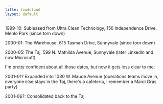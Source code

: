 ```yaml
---
title: loudcloud
layout: default
---
```


1999-10: Subleased from Ultra Clean Technology, 150 Independence
Drive, Menlo Park (since torn down)

2000-01: The Warehouse, 615 Tasman Drive, Sunnyvale (since torn down)

2000-05: The Taj, 599 N. Mathilda Avenue, Sunnyvale (later LinkedIn
and now Microsoft)

I'm pretty confident about all those dates, but now it gets less clear
to me:

2001-01? Expanded into 1030 W. Maude Avenue (operations teams move in,
everyone else stays in the Taj, there's a cafeteria, I remember a
Mardi Gras party)

2001-06?: Consolidated back to the Taj
